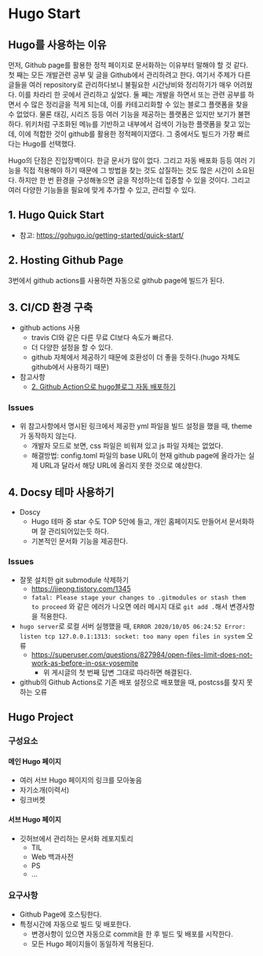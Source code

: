 # Hugo Start
## Hugo를 사용하는 이유
먼저, Github page를 활용한 정적 페이지로 문서화하는 이유부터 말해야 할 것 같다. 첫 째는 모든 개발관련 공부 및 글을 Github에서 관리하려고 한다. 여기서 주제가 다른 글들을 여러 repository로 관리하다보니 불필요한 시간낭비와 정리하기가 매우 어려웠다. 이를 차라리 한 곳에서 관리하고 싶었다. 둘 째는 개발을 하면서 또는 관련 공부를 하면서 수 많은 정리글을 적게 되는데, 이를 카테고리화할 수 있는 블로그 플랫폼을 찾을 수 없었다. 물론 태깅, 시리즈 등등 여러 기능을 제공하는 플랫폼은 있지만 보기가 불편하다. 위키처럼 구조화된 메뉴를 기반하고 내부에서 검색이 가능한 플랫폼을 찾고 있는데, 이에 적합한 것이 github를 활용한 정적페이지였다. 그 중에서도 빌드가 가장 빠르다는 Hugo를 선택했다.

Hugo의 단점은 진입장벽이다. 한글 문서가 많이 없다. 그리고 자동 배포화 등등 여러 기능을 직접 적용해야 하기 때문에 그 방법을 찾는 것도 삽질하는 것도 많은 시간이 소요된다. 하지만 한 번 환경을 구성해놓으면 글을 작성하는데 집중할 수 있을 것이다. 그리고 여러 다양한 기능들을 필요에 맞게 추가할 수 있고, 관리할 수 있다.

## 1. Hugo Quick Start
- 참고: <https://gohugo.io/getting-started/quick-start/>

## 2. Hosting Github Page
3번에서 github actions를 사용하면 자동으로 github page에 빌드가 된다.

## 3. CI/CD 환경 구축
- github actions 사용
    - travis CI와 같은 다른 무료 CI보다 속도가 빠르다.
    - 더 다양한 설정을 할 수 있다.
    - github 자체에서 제공하기 때문에 호환성이 더 좋을 듯하다.(hugo 자체도 github에서 사용하기 때문)
- 참고사항
    - [2. Github Action으로 hugo블로그 자동 배포하기](https://velog.io/@ceres/Github-Action%EC%9C%BC%EB%A1%9C-hugo%EB%B8%94%EB%A1%9C%EA%B7%B8-%EC%9E%90%EB%8F%99-%EB%B0%B0%ED%8F%AC%ED%95%98%EA%B8%B0)

### Issues
- 위 참고사항에서 명시된 링크에서 제공한 yml 파일을 빌드 설정을 했을 때, theme가 동작하지 않는다.
    - 개발자 모드로 보면, css 파일은 비워져 있고 js 파일 자체는 없었다.
    - 해결방법: config.toml 파일의 base URL이 현재 github page에 올라가는 실제 URL과 달라서 해당 URL에 올리지 못한 것으로 예상한다.

## 4. Docsy 테마 사용하기
- Doscy
    - Hugo 테마 중 star 수도 TOP 5안에 들고, 개인 홈페이지도 만들어서 문서화하며 잘 관리되어있는듯 하다.
    - 기본적인 문서화 기능을 제공한다.
### Issues
- 잘못 설치한 git submodule 삭제하기
    - <https://jjeong.tistory.com/1345>
    - `fatal: Please stage your changes to .gitmodules or stash them to proceed` 와 같은 에러가 나오면 에러 메시지 대로 `git add .`해서 변경사항을 적용한다.
- `hugo server`로 로컬 서버 실행했을 때, `ERROR 2020/10/05 06:24:52 Error: listen tcp 127.0.0.1:1313: socket: too many open files in system` 오류
    - <https://superuser.com/questions/827984/open-files-limit-does-not-work-as-before-in-osx-yosemite>
        - 위 게시글의 첫 번째 답변 그대로 따라하면 해결된다.
- github의 Github Actions로 기존 배포 설정으로 배포했을 때, postcss를 찾지 못하는 오류


## Hugo Project
### 구성요소
#### 메인 Hugo 페이지
- 여러 서브 Hugo 페이지의 링크를 모아놓음
- 자기소개(이력서)
- 링크버켓

#### 서브 Hugo 페이지
- 깃허브에서 관리하는 문서화 레포지토리
    - TIL
    - Web 백과사전
    - PS
    - ...

### 요구사항
- Github Page에 호스팅한다.
- 특정시간에 자동으로 빌드 및 배포한다.
    - 변경사항이 있으면 자동으로 commit을 한 후 빌드 및 배포를 시작한다.
    - 모든 Hugo 페이지들이 동일하게 적용된다.
